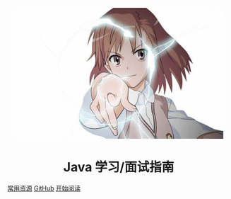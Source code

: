 <p align="center">
<img src="./media/pictures/logo.jpg"/>
</p>


<h1 align="center">Java 学习/面试指南</h1>

[常用资源](https://shimo.im/docs/MuiACIg1HlYfVxrj/)
[GitHub](<https://github.com/Snailclimb/JavaGuide>)
[开始阅读](#java)


